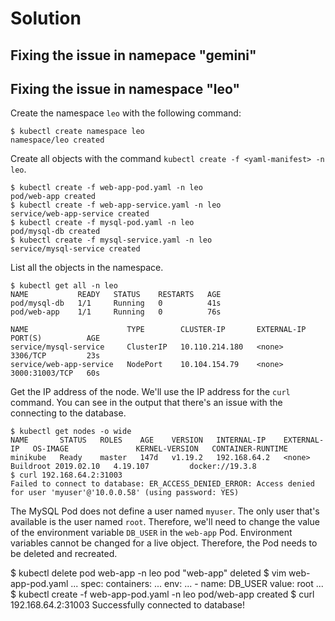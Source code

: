 # Solution

## Fixing the issue in namepace "gemini"



## Fixing the issue in namespace "leo"

Create the namespace `leo` with the following command:

```
$ kubectl create namespace leo
namespace/leo created
```

Create all objects with the command `kubectl create -f <yaml-manifest> -n leo`.

```
$ kubectl create -f web-app-pod.yaml -n leo
pod/web-app created
$ kubectl create -f web-app-service.yaml -n leo
service/web-app-service created
$ kubectl create -f mysql-pod.yaml -n leo
pod/mysql-db created
$ kubectl create -f mysql-service.yaml -n leo
service/mysql-service created
```

List all the objects in the namespace.

```
$ kubectl get all -n leo
NAME           READY   STATUS    RESTARTS   AGE
pod/mysql-db   1/1     Running   0          41s
pod/web-app    1/1     Running   0          76s

NAME                      TYPE        CLUSTER-IP       EXTERNAL-IP   PORT(S)          AGE
service/mysql-service     ClusterIP   10.110.214.180   <none>        3306/TCP         23s
service/web-app-service   NodePort    10.104.154.79    <none>        3000:31003/TCP   60s
```

Get the IP address of the node. We'll use the IP address for the `curl` command. You can see in the output that there's an issue with the connecting to the database.

```
$ kubectl get nodes -o wide
NAME       STATUS   ROLES    AGE    VERSION   INTERNAL-IP    EXTERNAL-IP   OS-IMAGE               KERNEL-VERSION   CONTAINER-RUNTIME
minikube   Ready    master   147d   v1.19.2   192.168.64.2   <none>        Buildroot 2019.02.10   4.19.107         docker://19.3.8
$ curl 192.168.64.2:31003
Failed to connect to database: ER_ACCESS_DENIED_ERROR: Access denied for user 'myuser'@'10.0.0.58' (using password: YES)
```

The MySQL Pod does not define a user named `myuser`. The only user that's available is the user named `root`. Therefore, we'll need to change the value of the environment variable `DB_USER` in the `web-app` Pod. Environment variables cannot be changed for a live object. Therefore, the Pod needs to be deleted and recreated.

$ kubectl delete pod web-app -n leo
pod "web-app" deleted
$ vim web-app-pod.yaml
...
spec:
  containers:
    ...
    env:
    ...
    - name: DB_USER
      value: root
...
$ kubectl create -f web-app-pod.yaml -n leo
pod/web-app created
$ curl 192.168.64.2:31003
Successfully connected to database!
```
